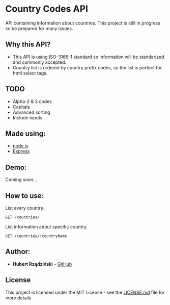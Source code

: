 # Country Codes API
API containing information about countries. This project is still in progress so be prepared for many issues.

## Why this API?
* This API is using ISO-3166-1 standard so information will be standarized and commonly accepted.
* Country list is ordered by country prefix codes, so the list is perfect for html select tags.

## TODO
* Alpha-2 & 3 codes
* Capitals
* Advanced sorting
* Include inputs

## Made using:
* [node.js](https://nodejs.org/en/)
* [Express](http://expressjs.com//)

## Demo:
Coming soon...

## How to use:
List every country.
```
GET /countries/
```
List information about specific country.
```
GET /countries/:countryName
```

## Author:

* **Hubert Rządziński** - [GitHub](https://github.com/Sturmpl) 

## License

This project is licensed under the MIT License - see the [LICENSE.md](LICENSE.md) file for more details